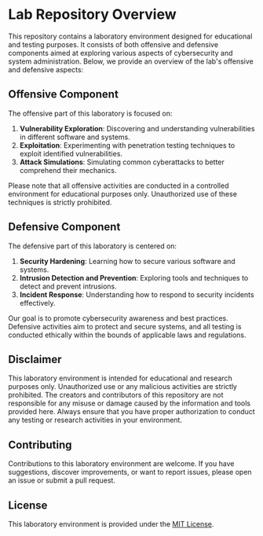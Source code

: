 # Lab Repository Overview

This repository contains a laboratory environment designed for educational and testing purposes. It consists of both offensive and defensive components aimed at exploring various aspects of cybersecurity and system administration. Below, we provide an overview of the lab's offensive and defensive aspects:

## Offensive Component

The offensive part of this laboratory is focused on:

1. **Vulnerability Exploration**: Discovering and understanding vulnerabilities in different software and systems.
2. **Exploitation**: Experimenting with penetration testing techniques to exploit identified vulnerabilities.
3. **Attack Simulations**: Simulating common cyberattacks to better comprehend their mechanics.

Please note that all offensive activities are conducted in a controlled environment for educational purposes only. Unauthorized use of these techniques is strictly prohibited.

## Defensive Component

The defensive part of this laboratory is centered on:

1. **Security Hardening**: Learning how to secure various software and systems.
2. **Intrusion Detection and Prevention**: Exploring tools and techniques to detect and prevent intrusions.
3. **Incident Response**: Understanding how to respond to security incidents effectively.

Our goal is to promote cybersecurity awareness and best practices. Defensive activities aim to protect and secure systems, and all testing is conducted ethically within the bounds of applicable laws and regulations.

## Disclaimer

This laboratory environment is intended for educational and research purposes only. Unauthorized use or any malicious activities are strictly prohibited. The creators and contributors of this repository are not responsible for any misuse or damage caused by the information and tools provided here. Always ensure that you have proper authorization to conduct any testing or research activities in your environment.

## Contributing

Contributions to this laboratory environment are welcome. If you have suggestions, discover improvements, or want to report issues, please open an issue or submit a pull request.

## License

This laboratory environment is provided under the [MIT License](LICENSE).
